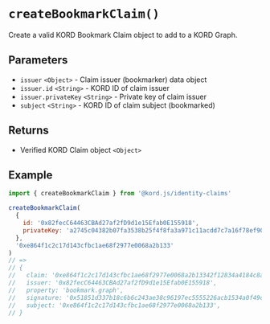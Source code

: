 # `createBookmarkClaim()`

Create a valid KORD Bookmark Claim object to add to a KORD Graph.

## Parameters

- `issuer` `<Object>` - Claim issuer (bookmarker) data object
- `issuer.id` `<String>` - KORD ID of claim issuer
- `issuer.privateKey` `<String>` - Private key of claim issuer
- `subject` `<String>` - KORD ID of claim subject (bookmarked)

## Returns

- Verified KORD Claim object `<Object>`

## Example

```js
import { createBookmarkClaim } from '@kord.js/identity-claims'

createBookmarkClaim(
  {
    id: '0x82fecC64463CBAd27af2fD9d1e15Efab0E155918',
    privateKey: 'a2745c04382b07fa3538b25f4f8fa3a971c11acdd7c7a16f78ef90f7bccd3fb4',
  },
  '0xe864f1c2c17d143cfbc1ae68f2977e0068a2b133'
)
// =>
// {
//   claim: '0xe864f1c2c17d143cfbc1ae68f2977e0068a2b13342f12834a4184c8a31d7b84f',
//   issuer: '0x82fecC64463CBAd27af2fD9d1e15Efab0E155918',
//   property: 'bookmark.graph',
//   signature: '0x51851d337b18c6b6c243ae38c96197ec5555226acb1534a0f49c352c9375d3ff7536c22838442d5ae1a6b76a362e797e5b0161a302dfef8f5b233a681300efd500',
//   subject: '0xe864f1c2c17d143cfbc1ae68f2977e0068a2b133',
// }
```
